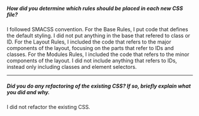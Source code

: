 ##### How did you determine which rules should be placed in each new CSS file?

I followed SMACSS convention. For the Base Rules, I put code that defines the default styling. I did not put anything in the base that refered to class or ID. For the Layout Rules, I included the code that refers to the major components of the layout, focusing on the parts that refer to IDs and classes. For the Modules Rules, I included the code that refers to the minor components of the layout. I did not include anything that refers to IDs, instead only including classes and element selectors.

---

##### Did you do any refactoring of the existing CSS? If so, briefly explain what you did and why.

I did not refactor the existing CSS.